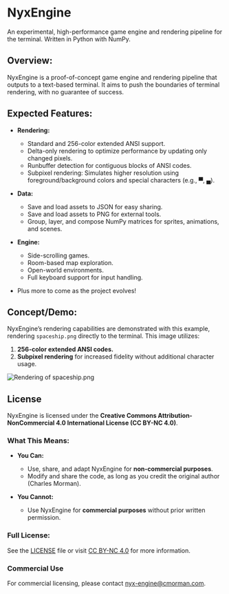 # NyxEngine
An experimental, high-performance game engine and rendering pipeline for the terminal. Written in Python with NumPy.

## Overview:
NyxEngine is a proof-of-concept game engine and rendering pipeline that outputs to a text-based terminal. It aims to push the boundaries of terminal rendering, with no guarantee of success.

## Expected Features:
- **Rendering:**
  - Standard and 256-color extended ANSI support.
  - Delta-only rendering to optimize performance by updating only changed pixels.
  - Runbuffer detection for contiguous blocks of ANSI codes.
  - Subpixel rendering: Simulates higher resolution using foreground/background colors and special characters (e.g., ▀, ▄).

- **Data:**
  - Save and load assets to JSON for easy sharing.
  - Save and load assets to PNG for external tools.
  - Group, layer, and compose NumPy matrices for sprites, animations, and scenes.

- **Engine:**
  - Side-scrolling games.
  - Room-based map exploration.
  - Open-world environments.
  - Full keyboard support for input handling.

- Plus more to come as the project evolves!

## Concept/Demo:
NyxEngine’s rendering capabilities are demonstrated with this example, rendering `spaceship.png` directly to the terminal. This image utilizes:
1. **256-color extended ANSI codes.**
2. **Subpixel rendering** for increased fidelity without additional character usage.

![Rendering of spaceship.png](https://github.com/user-attachments/assets/c6d36b0d-2fbe-4a08-ba9a-6fd98db5e6ce)

## License

NyxEngine is licensed under the **Creative Commons Attribution-NonCommercial 4.0 International License (CC BY-NC 4.0)**.

### What This Means:
- **You Can:**
  - Use, share, and adapt NyxEngine for **non-commercial purposes**.
  - Modify and share the code, as long as you credit the original author (Charles Morman).

- **You Cannot:**
  - Use NyxEngine for **commercial purposes** without prior written permission.

### Full License:
See the [LICENSE](LICENSE) file or visit [CC BY-NC 4.0](https://creativecommons.org/licenses/by-nc/4.0/) for more information.

### Commercial Use
For commercial licensing, please contact nyx-engine@cmorman.com.

